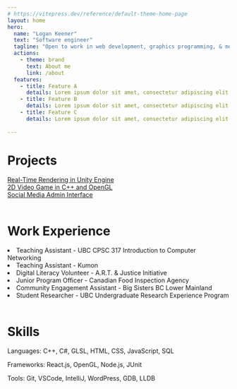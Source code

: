 ```yaml
---
# https://vitepress.dev/reference/default-theme-home-page
layout: home
hero:
  name: "Logan Keener"
  text: "Software engineer"
  tagline: "Open to work in web development, graphics programming, & more."
  actions:
    - theme: brand
      text: About me
      link: /about
  features:
    - title: Feature A
      details: Lorem ipsum dolor sit amet, consectetur adipiscing elit
    - title: Feature B
      details: Lorem ipsum dolor sit amet, consectetur adipiscing elit
    - title: Feature C
      details: Lorem ipsum dolor sit amet, consectetur adipiscing elit
  
---
```

<h1>Projects</h1>

<div :class="$style.projectDisplay">
  <a href="/304-project" :class="$style.card">
      <div :class="$style.cardTitle">
      Real-Time Rendering in Unity Engine
      </div>
    </a>
    <a href="/304-project" :class="$style.card">
      <div :class="$style.cardTitle">
      2D Video Game in C++ and OpenGL
      </div>
    </a>
    <a href="/304-project" :class="$style.card">
      <div :class="$style.cardTitle">
      Social Media Admin Interface
      </div>
      <!--<a href="/304-project" :class="$style.cardText">See More</a>-->
    </a>

</div>


<br/>

<h1>Work Experience</h1>

<li>Teaching Assistant - UBC CPSC 317 Introduction to Computer Networking</li>
<li>Teaching Assistant - Kumon</li>
<li>Digital Literacy Volunteer - A.R.T. & Justice Initiative</li>
<li>Junior Program Officer - Canadian Food Inspection Agency</li>
<li>Community Engagement Assistant - Big Sisters BC Lower Mainland</li>
<li>Student Researcher - UBC Undergraduate Research Experience Program</li>

<br/>

<h1>Skills</h1>

<!-- put this in a flex display with two columns -->

Languages: C++, C#, GLSL, HTML, CSS, JavaScript, SQL

Frameworks: React.js, OpenGL, Node.js, JUnit

Tools: Git, VSCode, IntelliJ, WordPress, GDB, LLDB

<style module>
  .card {
    box-shadow: 0 1px 4px 0 #000000;
    border-radius: 25px;
    background-color:rgb(238, 242, 245, 0.4);
    display: grid;
    text-decoration: none !important;
    width: 400px;
    height: 150px;
    margin-left: 1%;
}

  .card:hover {
      box-shadow: 1px 2px 5px 1px #000000;
      font-weight: bold;
      transition: 0.2s;
  }

  .cardTitle {
      font-size: 30px;
      text-align: center;
      margin-inline: 10%;
      margin-top: 10%;
      line-height: 35px;
      color:black;
      opacity: 1.0;
      text-decoration: none;
  }

  .projectDisplay {
    margin-top: 15px;
    display: flex;
    flex-direction: row;
    justify-content: center;
}
</style>